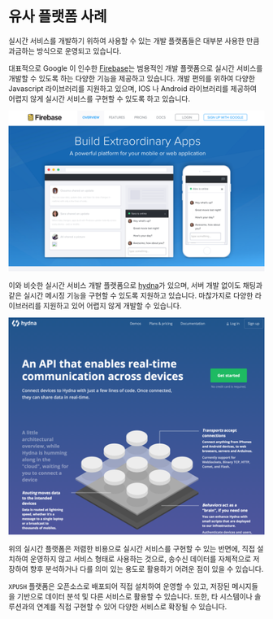 유사 플랫폼 사례
======================

실시간 서비스를 개발하기 위하여 사용할 수 있는 개발 플랫폼들은 대부분 사용한 만큼 과금하는 방식으로 운영되고 있습니다.

대표적으로 Google 이 인수한 [Firebase](https://www.firebase.com)는 범용적인 개발 플랫폼으로 실시간 서비스를 개발할 수 있도록 하는 다양한 기능을 제공하고 있습니다. 개발 편의를 위하여 다양한 Javascript 라이브러리를 지원하고 있으며, IOS 나 Android 라이브러리를 제공하여 어렵지 않게 실시간 서비스를 구현할 수 있도록 하고 있습니다.

![Firebase](images/screen_firebase.png)



이와 비슷한 실시간 서비스 개발 플랫폼으로 [hydna](https://www.hydna.com)가 있으며, 서버 개발 없이도 채팅과 같은 실시간 메시징 기능을 구현할 수 있도록 지원하고 있습니다. 마찮가지로 다양한 라이브러리를 지원하고 있어 어렵지 않게 개발할 수 있습니다.

![hydna](images/screen_hydna.png)


위의 실시간 플랫폼은 저렴한 비용으로 실시간 서비스를 구현할 수 있는 반면에, 직접 설치하여 운영하지 않고 서비스 형태로 사용하는 것으로, 송수신 데이터를 자체적으로 저장하여 향후 분석하거나 다를 의미 있는 용도로 활용하기 어려운 점이 있을 수 있습니다.

`XPUSH` 플랫폼은 오픈소스로 배포되어 직접 설치하여 운영할 수 있고, 저장된 메시지들을 기반으로 데이터 분석 및 다른 서비스로 활용할 수 있습니다. 또한, 타 시스템이나 솔루션과의 연계를 직접 구현할 수 있어 다양한 서비스로 확장될 수 있습니다.

